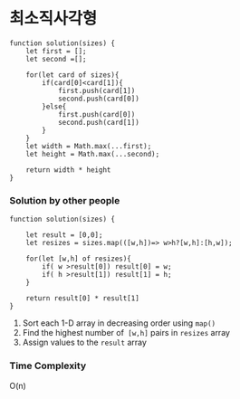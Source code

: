 # 최소직사각형

```
function solution(sizes) {
    let first = [];
    let second =[];

    for(let card of sizes){
        if(card[0]<card[1]){
            first.push(card[1])
            second.push(card[0])
        }else{
            first.push(card[0])
            second.push(card[1])
        }
    }
    let width = Math.max(...first);
    let height = Math.max(...second);

    return width * height
}
```


### Solution by other people
```
function solution(sizes) {
    
    let result = [0,0];
    let resizes = sizes.map(([w,h])=> w>h?[w,h]:[h,w]);
    
    for(let [w,h] of resizes){
        if( w >result[0]) result[0] = w;
        if( h >result[1]) result[1] = h;
    }

    return result[0] * result[1]
}
```

1. Sort each 1-D array in decreasing order using `map()`
2. Find the highest number of` [w,h]` pairs in `resizes` array
3. Assign values to the `result` array
### Time Complexity
O(n)